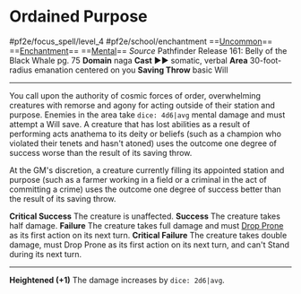 # Ordained Purpose
#pf2e/focus_spell/level_4 #pf2e/school/enchantment 
==[Uncommon](../../../rules/traits/uncommon.md)== ==[Enchantment](../../../rules/traits/enchantment.md)== ==[Mental](../../../rules/traits/mental.md)==
*Source* Pathfinder Release 161: Belly of the Black Whale pg. 75
**Domain** naga
**Cast** ►► somatic, verbal
**Area** 30-foot-radius emanation centered on you
**Saving Throw** basic Will

---
You call upon the authority of cosmic forces of order, overwhelming creatures with remorse and agony for acting outside of their station and purpose. Enemies in the area take `dice: 4d6|avg` mental damage and must attempt a Will save. A creature that has lost abilities as a result of performing acts anathema to its deity or beliefs (such as a champion who violated their tenets and hasn't atoned) uses the outcome one degree of success worse than the result of its saving throw.

At the GM's discretion, a creature currently filling its appointed station and purpose (such as a farmer working in a field or a criminal in the act of committing a crime) uses the outcome one degree of success better than the result of its saving throw.

**Critical Success** The creature is unaffected.
**Success** The creature takes half damage.
**Failure** The creature takes full damage and must [Drop Prone](../../../Rules/Actions/Drop%20Prone.md) as its first action on its next turn.
**Critical Failure** The creature takes double damage, must Drop Prone as its first action on its next turn, and can't Stand during its next turn.

<hr>

**Heightened (+1)** The damage increases by `dice: 2d6|avg`.